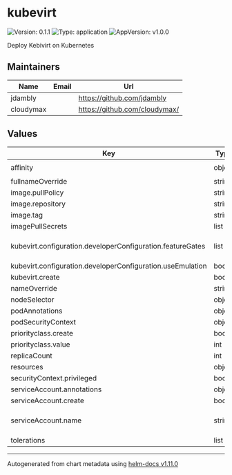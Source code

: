 # kubevirt

![Version: 0.1.1](https://img.shields.io/badge/Version-0.1.1-informational?style=flat-square) ![Type: application](https://img.shields.io/badge/Type-application-informational?style=flat-square) ![AppVersion: v1.0.0](https://img.shields.io/badge/AppVersion-v1.0.0-informational?style=flat-square)

Deploy Kebivirt on Kubernetes

## Maintainers

| Name | Email | Url |
| ---- | ------ | --- |
| jdambly |  | <https://github.com/jdambly> |
| cloudymax |  | <https://github.com/cloudymax/> |

## Values

| Key | Type | Default | Description |
|-----|------|---------|-------------|
| affinity | object | `{"podAntiAffinity":{"preferredDuringSchedulingIgnoredDuringExecution":[{"podAffinityTerm":{"labelSelector":{"matchExpressions":[{"key":"kubevirt.io","operator":"In","values":["virt-operator"]}]},"topologyKey":"kubernetes.io/hostname"},"weight":1}]}}` | by default forces replicas to different knodes |
| fullnameOverride | string | `""` |  |
| image.pullPolicy | string | `"IfNotPresent"` | image pull policy |
| image.repository | string | `"quay.io/kubevirt/virt-operator"` | container repository |
| image.tag | string | `"v1.0.0"` | image tag, use this to set the version of kubevirt |
| imagePullSecrets | list | `[]` |  |
| kubevirt.configuration.developerConfiguration.featureGates | list | `["ExpandDisks","CPUManager","GPU","HostDevices","VMExport","HotplugVolumes","HostDisk","Macvtap","Passt","HotplugNICs","clientPassthrough","Snapshot","CPUNodeDiscovery"]` | enable feature gates: https://github.com/kubevirt/kubevirt/blob/main/pkg/virt-config/feature-gates.go#L26 |
| kubevirt.configuration.developerConfiguration.useEmulation | bool | `true` | software emulation enabled by default |
| kubevirt.create | bool | `true` | create kubebvirt object by default |
| nameOverride | string | `""` |  |
| nodeSelector | object | `{}` |  |
| podAnnotations | object | `{}` |  |
| podSecurityContext | object | `{}` |  |
| priorityclass.create | bool | `true` | craete priorityclass by default |
| priorityclass.value | int | `1000000000` | default priorityclass value |
| replicaCount | int | `1` | number of replicas |
| resources | object | `{}` |  |
| securityContext.privileged | bool | `true` | sets the container to privileged |
| serviceAccount.annotations | object | `{}` | Annotations to add to the service account |
| serviceAccount.create | bool | `true` | Specifies whether a service account should be created |
| serviceAccount.name | string | `"kubevirt-operator"` | The name of the service account to use. If not set and create is true, a name is generated using the fullname template |
| tolerations | list | `[{"key":"CriticalAddonsOnly","operator":"Exists"}]` | toleration for CriticalAddonsOnly |

----------------------------------------------
Autogenerated from chart metadata using [helm-docs v1.11.0](https://github.com/norwoodj/helm-docs/releases/v1.11.0)
